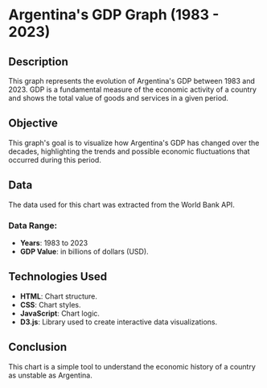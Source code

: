 # Argentina's GDP Graph (1983 - 2023)

## Description

This graph represents the evolution of Argentina's GDP between 1983 and 2023. GDP is a fundamental measure of the economic activity of a country and shows the total value of goods and services in a given period.

## Objective

This graph's goal is to visualize how Argentina's GDP has changed over the decades, highlighting the trends and possible economic fluctuations that occurred during this period.

## Data

The data used for this chart was extracted from the World Bank API.

### Data Range:

- **Years**: 1983 to 2023
- **GDP Value**: in billions of dollars (USD).

## Technologies Used

- **HTML**: Chart structure.
- **CSS**: Chart styles.
- **JavaScript**: Chart logic.
- **D3.js**: Library used to create interactive data visualizations.

## Conclusion

This chart is a simple tool to understand the economic history of a country as unstable as Argentina. 

